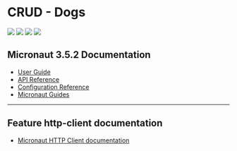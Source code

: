 # CRUD - Dogs

![](https://img.shields.io/badge/Autor-Daniel%20Wisky-brightgreen)
![](https://img.shields.io/badge/Language-Java-brightgreen)
![](https://img.shields.io/badge/Framework-Micronaut-brightgreen)
![](https://img.shields.io/badge/Arquitetura-Clean%20Arch-brightgreen)

## Micronaut 3.5.2 Documentation

- [User Guide](https://docs.micronaut.io/3.5.2/guide/index.html)
- [API Reference](https://docs.micronaut.io/3.5.2/api/index.html)
- [Configuration Reference](https://docs.micronaut.io/3.5.2/guide/configurationreference.html)
- [Micronaut Guides](https://guides.micronaut.io/index.html)
---

## Feature http-client documentation

- [Micronaut HTTP Client documentation](https://docs.micronaut.io/latest/guide/index.html#httpClient)


